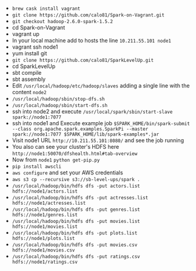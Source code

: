 * `brew cask install vagrant`
* `git clone https://github.com/calo81/Spark-on-Vagrant.git`
* `git checkout hadoop-2.6.0-spark-1.5.2`
* cd Spark-on-Vagrant
* vagrant up 
* In your local machine add to hosts the line `10.211.55.101 node1`
* vagrant ssh node1
* yum install git
* `git clone https://github.com/calo81/SparkLevelUp.git`
* cd SparkLevelUp
* sbt compile
* sbt assembly
* Edit `/usr/local/hadoop/etc/hadoop/slaves` adding a single line with the content `node2`
* `/usr/local/hadoop/sbin/stop-dfs.sh`
* `/usr/local/hadoop/sbin/start-dfs.sh`
* ssh into node2 and execute `/usr/local/spark/sbin/start-slave spark://node1:7077`
* ssh into node1 and Execute example job `$SPARK_HOME/bin/spark-submit --class org.apache.spark.examples.SparkPi --master spark://node1:7077 $SPARK_HOME/lib/spark-examples*.jar`
* Visit node1 URL `http://10.211.55.101:8080/` and see the job running
* You also can see your cluster's HDFS here `http://node1:50070/dfshealth.html#tab-overview`
* Now from `node1` `python get-pip.py`
* `pip install awscli`
* `aws configure` and set your AWS credentials
* `aws s3 cp --recursive s3://sb-level-ups/spark .`
* `/usr/local/hadoop/bin/hdfs dfs -put actors.list hdfs://node1/actors.list`
* `/usr/local/hadoop/bin/hdfs dfs -put actresses.list hdfs://node1/actresses.list`
* `/usr/local/hadoop/bin/hdfs dfs -put genres.list hdfs://node1/genres.list`
* `/usr/local/hadoop/bin/hdfs dfs -put movies.list hdfs://node1/movies.list`
* `/usr/local/hadoop/bin/hdfs dfs -put plots.list hdfs://node1/plots.list`
* `/usr/local/hadoop/bin/hdfs dfs -put movies.csv hdfs://node1/movies.csv`
* `/usr/local/hadoop/bin/hdfs dfs -put ratings.csv hdfs://node1/ratings.csv`
